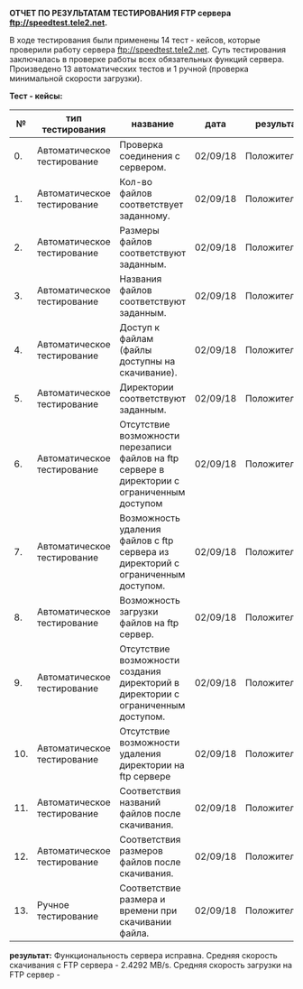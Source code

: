 **ОТЧЕТ ПО РЕЗУЛЬТАТАМ ТЕСТИРОВАНИЯ FTP сервера ftp://speedtest.tele2.net.**

В ходе тестирования были применены  14 тест - кейсов, которые проверили работу сервера ftp://speedtest.tele2.net. Суть тестирования заключалась в проверке работы всех обязательных функций сервера. Произведено 13 автоматических тестов и 1 ручной (проверка минимальной скорости загрузки).

**Тест - кейсы:**

№ |тип тестирования|название|дата|результат
-- | -- | -- | -- | -- 
 0.|Автоматическое тестирование| Проверка соединения с сервером.|02/09/18|Положительно
 1.|Автоматическое тестирование| Кол-во файлов соответствует заданному.|02/09/18|Положительно
 2.|Автоматическое тестирование| Размеры файлов соответствуют заданным.|02/09/18|Положительно
 3.|Автоматическое тестирование| Названия файлов соответствуют заданным.|02/09/18|Положительно
 4.|Автоматическое тестирование| Доступ к файлам (файлы доступны на скачивание).|02/09/18|Положительно
 5.|Автоматическое тестирование| Директории соответствуют заданным.|02/09/18|Положительно
 6.|Автоматическое тестирование| Отсутствие возможности перезаписи файлов на ftp сервере в директории с ограниченным доступом|02/09/18|Положительно
 7.|Автоматическое тестирование| Возможность удаления файлов с ftp сервера из директорий с ограниченным доступом.|02/09/18|Положительно
 8.|Автоматическое тестирование| Возможность загрузки файлов на ftp сервер.|02/09/18|Положительно
 9.|Автоматическое тестирование| Отсутствие возможности создания директорий в директории с ограниченным доступом.|02/09/18|Положительно
 10.|Автоматическое тестирование| Отсутствие возможности удаления директории на ftp сервере|02/09/18|Положительно
 11.|Автоматическое тестирование| Соответствия названий файлов после скачивания.|02/09/18|Положительно
 12.|Автоматическое тестирование| Соответствия размеров файлов после скачивания.|02/09/18|Положительно
 13.|Ручное тестирование| Соответствие размера и времени при скачивании файла.|02/09/18|Положительно
 
 **результат:** Функциональность сервера исправна. Средняя скорость скачивания с FTP сервера - 2.4292 MB/s. Средняя скорость загрузки на FTP сервер -
